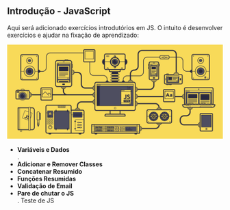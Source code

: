 <h2>Introdução - JavaScript</h2>  
<p>Aqui será adicionado exercícios introdutórios em JS.
O intuito é desenvolver exercícios e ajudar na fixação de aprendizado:</p>  
   
![javascript](https://github.com/reprograma/On3-javascript/blob/master/images/javascript.gif) 
      
<ul>    
  <li><b>Variáveis e Dados</b></li>. 
  <li><b>Adicionar e Remover Classes</b></li>  
  <li><b>Concatenar Resumido</b></li>
  <li><b>Funções Resumidas</b></li>  
  <li><b>Validação de Email</b></li> 
  <li><b>Pare de chutar o JS</b>
     
  </li>. 
 <lo>Teste de JS</lo>
  
</ul>
